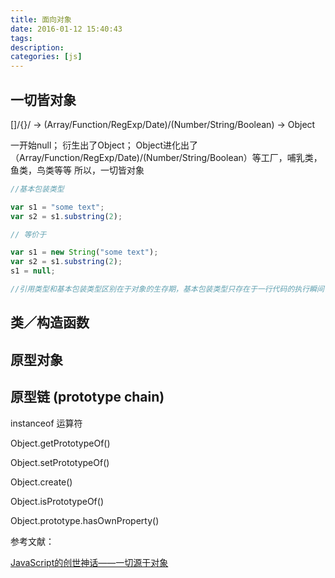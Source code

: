 ```yaml
---
title: 面向对象
date: 2016-01-12 15:40:43
tags:
description:
categories: [js]
---
```


## 一切皆对象

[]/{}/ -> (Array/Function/RegExp/Date)/(Number/String/Boolean) -> Object


一开始null；
衍生出了Object；
Object进化出了（Array/Function/RegExp/Date)/(Number/String/Boolean）等工厂，哺乳类，鱼类，鸟类等等
所以，一切皆对象

```js
//基本包装类型

var s1 = "some text";
var s2 = s1.substring(2);

// 等价于

var s1 = new String("some text");
var s2 = s1.substring(2);
s1 = null;

//引用类型和基本包装类型区别在于对象的生存期，基本包装类型只存在于一行代码的执行瞬间
```


## 类／构造函数

## 原型对象

## 原型链 (prototype chain)

instanceof 运算符

Object.getPrototypeOf()

Object.setPrototypeOf()

Object.create()

Object.isPrototypeOf()

Object.prototype.hasOwnProperty()


参考文献：

[JavaScript的创世神话——一切源于对象](http://www.jianshu.com/p/0ea4c31d5503)